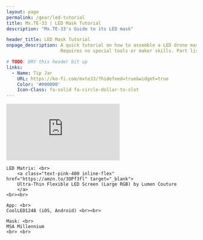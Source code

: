 ```yaml
---
layout: page
permalink: /gear/led-tutorial
title: Mx.TE-33 | LED Mask Tutorial
description: "Mx.TE-33's Guide to its LED mask"

header_title: LED Mask Tutorial
onpage_description: A quick tutorial on how to assemble a LED drone mask.
                    Requires no special tools or maker skills. Part list is below the video.

# TODO: DRY this header bit up
links:
  - Name: Tip Jar
    URL: https://ko-fi.com/mxte33/?hidefeed=true&widget=true
    Color: '#000000'
    Icon-Class: fa-solid fa-circle-dollar-to-slot
---
```


<div class="flex flex-col items-center z-30 mt-10">

  <iframe class="z-30 w-full aspect-video" src="https://www.youtube-nocookie.com/embed/7gk-C1hocuw" title="YouTube video player" frameborder="0" allow="accelerometer; autoplay; clipboard-write; encrypted-media; gyroscope; picture-in-picture; web-share" allowfullscreen></iframe>


  <p class="text-base break-words font-normal mt-10 ml-3 mx-auto text-left opacity-80 w-full">
  
    LED Matrix: <br>
        <a class="text-pink-400 inline-flex" href="https://amzn.to/3OPf3fl" target="_blank">
        Ultra-Thin Flexible LED Screen (Large RGB) by Lumen Couture
        </a>
    <br><br>

    App: <br>
    CoolLED1248 (iOS, Android) <br><br>

    Mask: <br>
    MSA Millennium
    <br> <br>                        
  </p>
</div>
